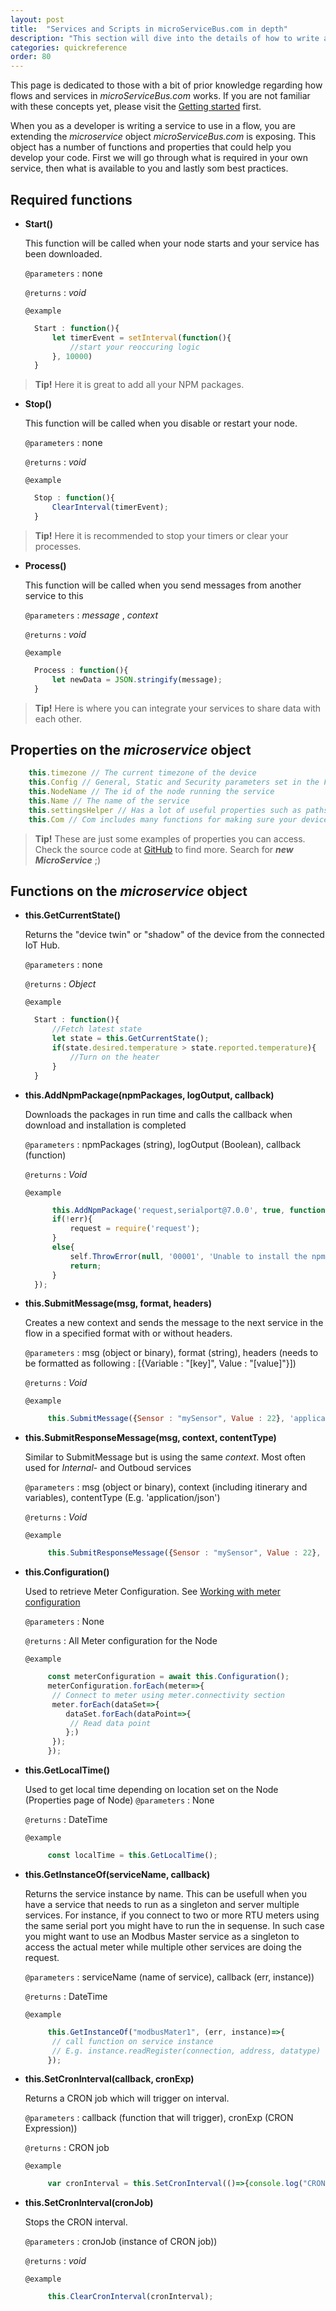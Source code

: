 ```yaml
---
layout: post
title:  "Services and Scripts in microServiceBus.com in depth"
description: "This section will dive into the details of how to write a Service. Learn more about how you can enhance productivity through our Tips & Tricks."
categories: quickreference
order: 80
---
```


This page is dedicated to those with a bit of prior knowledge regarding how flows and services in *microServiceBus.com* works. If you are not familiar with these concepts yet, please visit the [Getting started](../gettingStarted-list/) first.

When you as a developer is writing a service to use in a flow, you are extending the *microservice* object *microServiceBus.com* is exposing. This object has a number of functions and properties that could help you develop your code. First we will go through what is required in your own service, then what is available to you and lastly som best practices.

## Required functions

* **Start()**

  This function will be called when your node starts and your service has been downloaded.
  
  `@parameters` : none

  `@returns` : _void_

  `@example`

  ```javascript
    Start : function(){
        let timerEvent = setInterval(function(){
            //start your reoccuring logic
        }, 10000)
    }
  ```

> **Tip!**
> Here it is great to add all your NPM packages.

* **Stop()**

  This function will be called when you disable or restart your node.
  
  `@parameters` : none

  `@returns` : _void_

  `@example`

  ```javascript
    Stop : function(){
        ClearInterval(timerEvent);
    }
  ```

> **Tip!**
> Here it is recommended to stop your timers or clear your processes.

* **Process()**

  This function will be called when you send messages from another service to this
  
  `@parameters` : _message_ , _context_

  `@returns` : _void_

  `@example`

  ```javascript
    Process : function(){
        let newData = JSON.stringify(message);
    }
  ```

> **Tip!**
> Here is where you can integrate your services to share data with each other.

## Properties on the *microservice* object

```javascript
    this.timezone // The current timezone of the device
    this.Config // General, Static and Security parameters set in the Flow
    this.NodeName // The id of the node running the service
    this.Name // The name of the service
    this.settingsHelper // Has a lot of useful properties such as paths
    this.Com // Com includes many functions for making sure your device is connected as it should be 
  ```

> **Tip!**
> These are just some examples of properties you can access. Check the source code at [GitHub](https://github.com/axians/microservicebus-core/blob/dev/lib/MicroServiceBusNode.js) to find more. Search for _**new MicroService**_ ;)


## Functions on the *microservice* object

* **this.GetCurrentState()**

  Returns the "device twin" or "shadow" of the device from the connected IoT Hub.
  
  `@parameters` : none

  `@returns` : _Object_

  `@example`

  ```javascript
    Start : function(){
        //Fetch latest state
        let state = this.GetCurrentState();
        if(state.desired.temperature > state.reported.temperature){
            //Turn on the heater
        }
    }
  ```

* **this.AddNpmPackage(npmPackages, logOutput, callback)**

  Downloads the packages in run time and calls the callback when download and installation is completed
  
  `@parameters` : npmPackages (string), logOutput (Boolean), callback (function)

  `@returns` : _Void_

  `@example`

  ```javascript
        this.AddNpmPackage('request,serialport@7.0.0', true, function(err){
        if(!err){
            request = require('request');
        }
        else{
            self.ThrowError(null, '00001', 'Unable to install the npm packages');
            return;
        }
    });
  ```

* **this.SubmitMessage(msg, format, headers)**

  Creates a new context and sends the message to the next service in the flow in a specified format with or without headers. 

  `@parameters` : msg (object or binary), format (string), headers (needs to be formatted as following : [{Variable : "[key]", Value : "[value]"}])

  `@returns` : _Void_

  `@example`

  ```javascript
       this.SubmitMessage({Sensor : "mySensor", Value : 22}, 'application/json', [{Variable : "messageType", Value : "tempSensor"}]);
  ```

* **this.SubmitResponseMessage(msg, context, contentType)**

  Similar to SubmitMessage but is using the same *context*. Most often used for *Internal*- and Outboud services

  `@parameters` : msg (object or binary), context (including itinerary and variables), contentType (E.g. 'application/json')

  `@returns` : _Void_

  `@example`

  ```javascript
       this.SubmitResponseMessage({Sensor : "mySensor", Value : 22}, context,'application/json');
  ```
* **this.Configuration()**

  Used to retrieve Meter Configuration. See [Working with meter configuration]({{site.baseurl}}/meter-configuration)

  `@parameters` : None

  `@returns` : All Meter configuration for the Node

  `@example`

  ```javascript
       const meterConfiguration = await this.Configuration();
       meterConfiguration.forEach(meter=>{
        // Connect to meter using meter.connectivity section
        meter.forEach(dataSet=>{
           dataSet.forEach(dataPoint=>{
            // Read data point
           };)
        });
       });
  ```
* **this.GetLocalTime()**

  Used to get local time depending on location set on the Node (Properties page of Node)
  `@parameters` : None

  `@returns` : DateTime

  `@example`

  ```javascript
       const localTime = this.GetLocalTime();
  ```
* **this.GetInstanceOf(serviceName, callback)**

  Returns the service instance by name. This can be usefull when you have a service that needs to run as a singleton and server multiple services. For instance, if you connect to two or more RTU meters using the same serial port you might have to run the in sequense. In such case you might want to use an Modbus Master service as a singleton to access the actual meter while multiple other services are doing the request.

  `@parameters` :  serviceName (name of service), callback (err, instance))

  `@returns` : DateTime

  `@example`

  ```javascript
       this.GetInstanceOf("modbusMater1", (err, instance)=>{
        // call function on service instance
        // E.g. instance.readRegister(connection, address, datatype)
       });
  ```
* **this.SetCronInterval(callback, cronExp)**

  Returns a CRON job which will trigger on interval.

  `@parameters` :  callback (function that will trigger), cronExp (CRON Expression))

  `@returns` : CRON job

  `@example`

  ```javascript
       var cronInterval = this.SetCronInterval(()=>{console.log("CRON job triggered")}), "* * * 1 *");
  ```
* **this.SetCronInterval(cronJob)**

  Stops the CRON interval.

  `@parameters` :  cronJob (instance of CRON job))

  `@returns` : _void_

  `@example`

  ```javascript
       this.ClearCronInterval(cronInterval);
  ```
